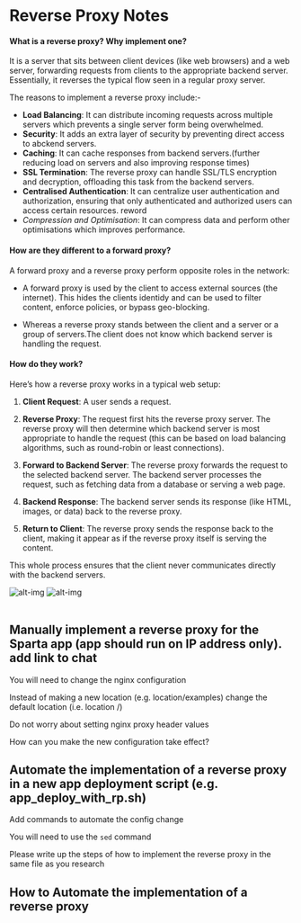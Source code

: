 # Reverse Proxy Notes


#### What is a reverse proxy? Why implement one?
It is a server that sits between client devices (like web browsers) and a web server, forwarding requests from clients to the appropriate backend server. Essentially, it reverses the typical flow seen in a regular proxy server.

The reasons to implement a reverse proxy include:-
- **Load Balancing**: It can distribute incoming requests across multiple servers which prevents a single server form being overwhelmed.
- **Security**: It adds an extra layer of security by preventing direct access to abckend servers.
- **Caching**: It can cache responses from backend servers.(further reducing load on servers and also improving response times)
- **SSL Termination**: The reverse proxy can handle SSL/TLS encryption and decryption, offloading this task from the backend servers.
- **Centralised Authentication**: It can centralize user authentication and authorization, ensuring that only authenticated and authorized users can access certain resources. reword
- *Compression and Optimisation*: It can compress data and perform other optimisations which improves performance.


#### How are they different to a forward proxy?
A forward proxy and a reverse proxy perform opposite roles in the network:
-  A forward proxy is used by the client to access external sources (the internet). This hides the clients identidy and can be used to filter content, enforce policies, or bypass geo-blocking.

- Whereas a reverse proxy stands between the client and a server or a group of servers.The client does not know which backend server is handling the request.

#### How do they work?
Here’s how a reverse proxy works in a typical web setup:

1. **Client Request**: A user sends a request.

2. **Reverse Proxy**: The request first hits the reverse proxy server. The reverse proxy will then determine which backend server is most appropriate to handle the request (this can be based on load balancing algorithms, such as round-robin or least connections).

3. **Forward to Backend Server**: The reverse proxy forwards the request to the selected backend server. The backend server processes the request, such as fetching data from a database or serving a web page.

4. **Backend Response**: The backend server sends its response (like HTML, images, or data) back to the reverse proxy.

5. **Return to Client**: The reverse proxy sends the response back to the client, making it appear as if the reverse proxy itself is serving the content.

This whole process ensures that the client never communicates directly with the backend servers.

![alt-img](https://res.cloudinary.com/delbwqa4s/image/upload/v1678860211/Reverse_proxy_flow_eac1d9aa0e.png)
![alt-img](https://www.indusface.com/wp-content/uploads/2023/04/Forward-proxy-vs-reverse-proxy-1.png)
<br>
<br>

## Manually implement a reverse proxy for the Sparta app (app should run on IP address only). add link to chat


You will need to change the nginx configuration

Instead of making a new location (e.g. location/examples) change the default location (i.e. location /)

Do not worry about setting nginx proxy header values

How can you make the new configuration take effect?


##  Automate the implementation of a reverse proxy in a new app deployment script (e.g. app_deploy_with_rp.sh)

Add commands to automate the config change

You will need to use the `sed` command

Please write up the steps of how to implement the reverse proxy in the same file as you research

##  How to Automate the implementation of a reverse proxy 